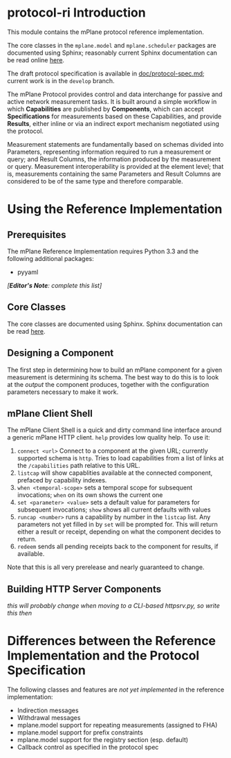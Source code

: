 # protocol-ri Introduction

This module contains the mPlane protocol reference implementation.

The core classes in the `mplane.model` and `mplane.scheduler` packages are documented using Sphinx; reasonably current Sphinx documentation can be read online [here](https://fp7mplane.github.io/protocol-ri).

The draft protocol specification is available in [doc/protocol-spec.md](https://github.com/fp7mplane/protocol-ri/blob/develop/doc); current work is in the `develop` branch.

The mPlane Protocol provides control and data interchange for passive and active network measurement tasks. It is built around a simple workflow in which __Capabilities__ are published by __Components__, which can accept __Specifications__ for measurements based on these Capabilities, and provide __Results__, either inline or via an indirect export mechanism negotiated using the protocol. 

Measurement statements are fundamentally based on schemas divided into Parameters, representing information required to run a measurement or query; and Result Columns, the information produced by the measurement or query. Measurement interoperability is provided at the element level; that is, measurements containing the same Parameters and Result Columns are considered to be of the same type and therefore comparable.

# Using the Reference Implementation

## Prerequisites

The mPlane Reference Implementation requires Python 3.3 and the following additional packages:

- pyyaml

*[**Editor's Note**: complete this list]*

## Core Classes

The core classes are documented using Sphinx. Sphinx documentation can be read [here](https://fp7mplane.github.io/protocol-ri).

## Designing a Component

The first step in determining how to build an mPlane component for a given measurement is determining its schema. The best way to do this is to look at the _output_ the component produces, together with the configuration parameters necessary to make it work.

## mPlane Client Shell

The mPlane Client Shell is a quick and dirty command line interface around a generic mPlane HTTP client. ```help``` provides low quality help. To use it:

1. ```connect <url>``` Connect to a component at the given URL; currently supported schema is ```http```. Tries to load capabilities from a list of links at the ```/capabilities``` path relative to this URL. 
2. ```listcap``` will show capablities available at the connected component, prefaced by capability indexes.
3. ```when <temporal-scope>``` sets a temporal scope for subsequent invocations; ```when``` on its own shows the current one
4. ```set <parameter> <value>``` sets a default value for parameters for subsequent invocations; ```show``` shows all current defaults with values
5. ```runcap <number>``` runs a capability by number in the ```listcap``` list. Any parameters not yet filled in by ```set``` will be prompted for. This will return either a result or receipt, depending on what the component decides to return.
6. ```redeem``` sends all pending receipts back to the component for results, if available.

Note that this is all very prerelease and nearly guaranteed to change.

## Building HTTP Server Components

_this will probably change when moving to a CLI-based httpsrv.py, so write this then_ 

# Differences between the Reference Implementation and the Protocol Specification

The following classes and features are *not yet implemented* in the reference implementation:

- Indirection messages
- Withdrawal messages
- mplane.model support for repeating measurements (assigned to FHA)
- mplane.model support for prefix constraints
- mplane.model support for the registry section (esp. default)
- Callback control as specified in the protocol spec
